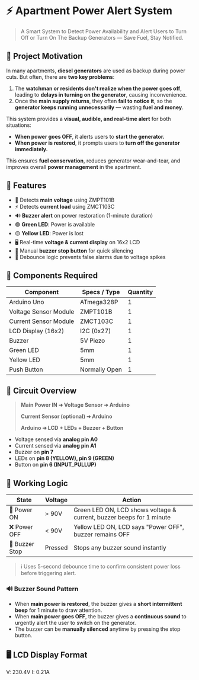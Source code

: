 # ⚡ Apartment Power Alert System

> A Smart System to Detect Power Availability and Alert Users to Turn Off or Turn On The Backup Generators — Save Fuel, Stay Notified.



## 🧠 Project Motivation

In many apartments, **diesel generators** are used as backup during power cuts. But often, there are **two key problems**:

1. The **watchman or residents don't realize when the power goes off**, leading to **delays in turning on the generator**, causing inconvenience.
2. Once the **main supply returns**, they often **fail to notice it**, so the **generator keeps running unnecessarily** — wasting **fuel and money**.

This system provides a **visual, audible, and real-time alert** for both situations:

* **When power goes OFF**, it alerts users to **start the generator.**
* **When power is restored**, it prompts users to **turn off the generator immediately.**

This ensures **fuel conservation**, reduces generator wear-and-tear, and improves overall **power management** in the apartment.


## 🚀 Features

* 🔌 Detects **main voltage** using ZMPT101B
* ⚡ Detects **current load** using ZMCT103C
* 🔊 **Buzzer alert** on power restoration (1-minute duration)
* 🟢 **Green LED**: Power is available
* 🟡 **Yellow LED**: Power is lost
* 🖥️ Real-time **voltage & current display** on 16x2 LCD
* 🔘 Manual **buzzer stop button** for quick silencing
* 🧠 Debounce logic prevents false alarms due to voltage spikes



## 🧰 Components Required

| Component             | Specs / Type  | Quantity |
| --------------------- | ------------- | -------- |
| Arduino Uno           | ATmega328P    | 1        |
| Voltage Sensor Module | ZMPT101B      | 1        |
| Current Sensor Module | ZMCT103C      | 1        |
| LCD Display (16x2)    | I2C (0x27)    | 1        |
| Buzzer                | 5V Piezo      | 1        |
| Green LED             | 5mm           | 1        |
| Yellow LED            | 5mm           | 1        |
| Push Button           | Normally Open | 1        |



## 🔧 Circuit Overview

> **Main Power IN ➜ Voltage Sensor ➜ Arduino**
>
> **Current Sensor (optional) ➜ Arduino**
>
> **Arduino ➜ LCD + LEDs + Buzzer + Button**

* Voltage sensed via **analog pin A0**
* Current sensed via **analog pin A1**
* Buzzer on **pin 7**
* LEDs on **pin 8 (YELLOW), pin 9 (GREEN)**
* Button on **pin 6 (INPUT\_PULLUP)**


## 📐 Working Logic

| State              | Voltage | Action                                                                 |
| -------------------| ------- | -----------------------------------------------------------------------|
| 🔌 Power ON       | > 90V   | Green LED ON, LCD shows voltage & current, buzzer beeps for 1 minute    |
| ❌ Power OFF      | < 90V   | Yellow LED ON, LCD says "Power OFF", buzzer remains OFF                 |
| 🔘 Buzzer Stop    | Pressed | Stops any buzzer sound instantly                                        |

> ℹ️ Uses 5-second debounce time to confirm consistent power loss before triggering alert.

### 🔊 Buzzer Sound Pattern

* When **main power is restored**, the buzzer gives a **short intermittent beep** for 1 minute to draw attention.
* When **main power goes OFF**, the buzzer gives a **continuous sound** to urgently alert the user to switch on the generator.
* The buzzer can be **manually silenced** anytime by pressing the stop button.


## 🖥️ LCD Display Format

V: 230.4V
I:  0.21A
